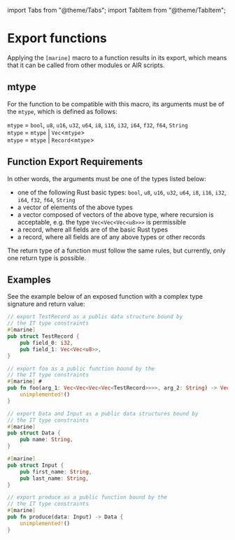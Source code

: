 import Tabs from "@theme/Tabs";
import TabItem from "@theme/TabItem";

# Export functions

Applying the `[marine]` macro to a function results in its export, which means that it can be called from other modules or AIR scripts.

## mtype

For the function to be compatible with this macro, its arguments must be of the `mtype`, which is defined as follows:

`mtype` = `bool`, `u8`, `u16`, `u32`, `u64`, `i8`, `i16`, `i32`, `i64`, `f32`, `f64`, `String`\
`mtype` = `mtype` | `Vec`<`mtype`>\
`mtype` = `mtype` | `Record`<`mtype`>

## Function Export Requirements

In other words, the arguments must be one of the types listed below:

* one of the following Rust basic types: `bool`, `u8`, `u16`, `u32`, `u64`, `i8`, `i16`, `i32`, `i64`, `f32`, `f64`, `String`
* a vector of elements of the above types
* a vector composed of vectors of the above type, where recursion is acceptable, e.g. the type `Vec<Vec<Vec<u8>>>` is permissible
* a record, where all fields are of the basic Rust types
* a record, where all fields are of any above types or other records

The return type of a function must follow the same rules, but currently, only one return type is possible.

## Examples

See the example below of an exposed function with a complex type signature and return value:

<Tabs>
<TabItem value="Example 1" label="Example 1" default>

```rust
// export TestRecord as a public data structure bound by 
// the IT type constraints
#[marine]
pub struct TestRecord {
    pub field_0: i32,
    pub field_1: Vec<Vec<u8>>,
}

// export foo as a public function bound by the 
// the IT type constraints 
#[marine] # 
pub fn foo(arg_1: Vec<Vec<Vec<Vec<TestRecord>>>>, arg_2: String) -> Vec<Vec<Vec<Vec<TestRecord>>>> { 
    unimplemented!() 
}
```

</TabItem>
<TabItem value="Example 2" label="Example 2" default>

```rust
// export Data and Input as a public data structures bound by 
// the IT type constraints
#[marine]
pub struct Data {
    pub name: String,
}

#[marine]
pub struct Input {
    pub first_name: String,
    pub last_name: String,
}

// export produce as a public function bound by the 
// the IT type constraints
#[marine]
pub fn produce(data: Input) -> Data {
    unimplemented!()
}
```

</TabItem>
</Tabs>
